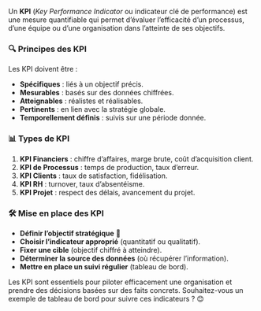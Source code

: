 Un **KPI** (*Key Performance Indicator* ou indicateur clé de performance) est une mesure quantifiable qui permet d’évaluer l’efficacité d’un processus, d’une équipe ou d’une organisation dans l’atteinte de ses objectifs.  

### 🔍 Principes des KPI  
Les KPI doivent être :  
- **Spécifiques** : liés à un objectif précis.  
- **Mesurables** : basés sur des données chiffrées.  
- **Atteignables** : réalistes et réalisables.  
- **Pertinents** : en lien avec la stratégie globale.  
- **Temporellement définis** : suivis sur une période donnée.  

### 📊 Types de KPI  
1. **KPI Financiers** : chiffre d’affaires, marge brute, coût d’acquisition client.  
2. **KPI de Processus** : temps de production, taux d’erreur.  
3. **KPI Clients** : taux de satisfaction, fidélisation.  
4. **KPI RH** : turnover, taux d’absentéisme.  
5. **KPI Projet** : respect des délais, avancement du projet.  

### 🛠️ Mise en place des KPI  
- **Définir l’objectif stratégique** 🎯  
- **Choisir l’indicateur approprié** (quantitatif ou qualitatif).  
- **Fixer une cible** (objectif chiffré à atteindre).  
- **Déterminer la source des données** (où récupérer l’information).  
- **Mettre en place un suivi régulier** (tableau de bord).  

Les KPI sont essentiels pour piloter efficacement une organisation et prendre des décisions basées sur des faits concrets. Souhaitez-vous un exemple de tableau de bord pour suivre ces indicateurs ? 😊
